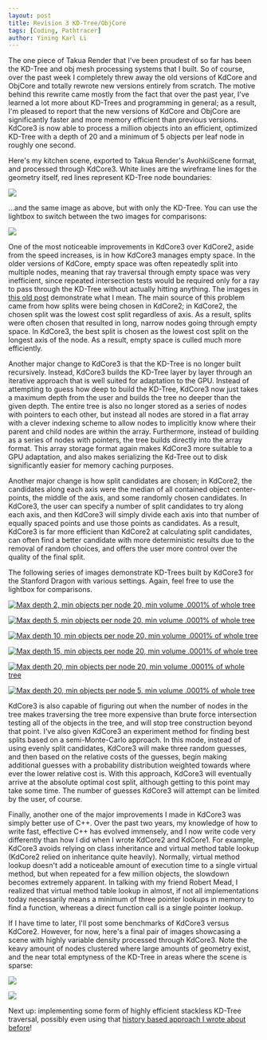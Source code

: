 ```yaml
---
layout: post
title: Revision 3 KD-Tree/ObjCore
tags: [Coding, Pathtracer]
author: Yining Karl Li
---
```


The one piece of Takua Render that I've been proudest of so far has been the KD-Tree and obj mesh processing systems that I built. So of course, over the past week I completely threw away the old versions of KdCore and ObjCore and totally rewrote new versions entirely from scratch. The motive behind this rewrite came mostly from the fact that over the past year, I've learned a lot more about KD-Trees and programming in general; as a result, I'm pleased to report that the new versions of KdCore and ObjCore are significantly faster and more memory efficient than previous versions. KdCore3 is now able to process a million objects into an efficient, optimized KD-Tree with a depth of 20 and a minimum of 5 objects per leaf node in roughly one second.

Here's my kitchen scene, exported to Takua Render's AvohkiiScene format, and processed through KdCore3. White lines are the wireframe lines for the geometry itself, red lines represent KD-Tree node boundaries:

[![]({{site.url}}/content/images/2013/Feb/kitchen_kd_wireframe.png)]({{site.url}}/content/images/2013/Feb/kitchen_kd_wireframe.png)

...and the same image as above, but with only the KD-Tree. You can use the lightbox to switch between the two images for comparisons:

[![]({{site.url}}/content/images/2013/Feb/kitchen_kd.png)]({{site.url}}/content/images/2013/Feb/kitchen_kd.png)

One of the most noticeable improvements in KdCore3 over KdCore2, aside from the speed increases, is in how KdCore3 manages empty space. In the older versions of KdCore, empty space was often repeatedly split into multiple nodes, meaning that ray traversal through empty space was very inefficient, since repeated intersection tests would be required only for a ray to pass through the KD-Tree without actually hitting anything. The images in [this old post](http://blog.yiningkarlli.com/2012/06/more-kd-tree-fun.html) demonstrate what I mean. The main source of this problem came from how splits were being chosen in KdCore2; in KdCore2, the chosen split was the lowest cost split regardless of axis. As a result, splits were often chosen that resulted in long, narrow nodes going through empty space. In KdCore3, the best split is chosen as the lowest cost split on the longest axis of the node. As a result, empty space is culled much more efficiently.

Another major change to KdCore3 is that the KD-Tree is no longer built recursively. Instead, KdCore3 builds the KD-Tree layer by layer through an iterative approach that is well suited for adaptation to the GPU. Instead of attempting to guess how deep to build the KD-Tree, KdCore3 now just takes a maximum depth from the user and builds the tree no deeper than the given depth. The entire tree is also no longer stored as a series of nodes with pointers to each other, but instead all nodes are stored in a flat array with a clever indexing scheme to allow nodes to implicitly know where their parent and child nodes are within the array. Furthermore, instead of building as a series of nodes with pointers, the tree builds directly into the array format. This array storage format again makes KdCore3 more suitable to a GPU adaptation, and also makes serializing the Kd-Tree out to disk significantly easier for memory caching purposes.

Another major change is how split candidates are chosen; in KdCore2, the candidates along each axis were the median of all contained object center-points, the middle of the axis, and some randomly chosen candidates. In KdCore3, the user can specify a number of split candidates to try along each axis, and then KdCore3 will simply divide each axis into that number of equally spaced points and use those points as candidates. As a result, KdCore3 is far more efficient than KdCore2 at calculating split candidates, can often find a better candidate with more deterministic results due to the removal of random choices, and offers the user more control over the quality of the final split.

The following series of images demonstrate KD-Trees built by KdCore3 for the Stanford Dragon with various settings. Again, feel free to use the lightbox for comparisons.

[![Max depth 2, min objects per node 20, min volume .0001% of whole tree]({{site.url}}/content/images/2013/Feb/dragonkd_level02.png)]({{site.url}}/content/images/2013/Feb/dragonkd_level02.png)

[![Max depth 5, min objects per node 20, min volume .0001% of whole tree]({{site.url}}/content/images/2013/Feb/dragonkd_level05.png)]({{site.url}}/content/images/2013/Feb/dragonkd_level05.png)

[![Max depth 10, min objects per node 20, min volume .0001% of whole tree]({{site.url}}/content/images/2013/Feb/dragonkd_level10.png)]({{site.url}}/content/images/2013/Feb/dragonkd_level10.png)

[![Max depth 15, min objects per node 20, min volume .0001% of whole tree]({{site.url}}/content/images/2013/Feb/dragonkd_level15.png)]({{site.url}}/content/images/2013/Feb/dragonkd_level15.png)

[![Max depth 20, min objects per node 20, min volume .0001% of whole tree]({{site.url}}/content/images/2013/Feb/dragonkd_level20.png)]({{site.url}}/content/images/2013/Feb/dragonkd_level20.png)

[![Max depth 20, min objects per node 5, min volume .0001% of whole tree]({{site.url}}/content/images/2013/Feb/dragonkd_level20_2.png)]({{site.url}}/content/images/2013/Feb/dragonkd_level20_2.png)

KdCore3 is also capable of figuring out when the number of nodes in the tree makes traversing the tree more expensive than brute force intersection testing all of the objects in the tree, and will stop tree construction beyond that point. I've also given KdCore3 an experiment method for finding best splits based on a semi-Monte-Carlo approach. In this mode, instead of using evenly split candidates, KdCore3 will make three random guesses, and then based on the relative costs of the guesses, begin making additional guesses with a probability distribution weighted towards where ever the lower relative cost is. With this approach, KdCore3 will eventually arrive at the absolute optimal cost split, although getting to this point may take some time. The number of guesses KdCore3 will attempt can be limited by the user, of course.

Finally, another one of the major improvements I made in KdCore3 was simply better use of C++. Over the past two years, my knowledge of how to write fast, effective C++ has evolved immensely, and I now write code very differently than how I did when I wrote KdCore2 and KdCore1. For example, KdCore3 avoids relying on class inheritance and virtual method table lookup (KdCore2 relied on inheritance quite heavily). Normally, virtual method lookup doesn't add a noticeable amount of execution time to a single virtual method, but when repeated for a few million objects, the slowdown becomes extremely apparent. In talking with my friend Robert Mead, I realized that virtual method table lookup in almost, if not all implementations today necessarily means a minimum of three pointer lookups in memory to find a function, whereas a direct function call is a single pointer lookup.

If I have time to later, I'll post some benchmarks of KdCore3 versus KdCore2. However, for now, here's a final pair of images showcasing a scene with highly variable density processed through KdCore3. Note the keavy amount of nodes clustered where large amounts of geometry exist, and the near total emptyness of the KD-Tree in areas where the scene is sparse:

[![]({{site.url}}/content/images/2013/Feb/scene_kd_wireframe.png)]({{site.url}}/content/images/2013/Feb/scene_kd_wireframe.png)

[![]({{site.url}}/content/images/2013/Feb/scene_kd.png)]({{site.url}}/content/images/2013/Feb/scene_kd.png)

Next up: implementing some form of highly efficient stackless KD-Tree traversal, possibly even using that [history based approach I wrote about before](http://blog.yiningkarlli.com/2012/09/thoughts-on-stackless-kd-tree-traversal.html)!
